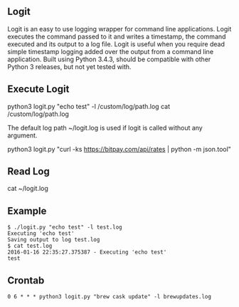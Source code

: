 Logit
-------

Logit is an easy to use logging wrapper for command line applications.  Logit executes the command passed to it and writes a timestamp, the command executed and its output to a log file.  Logit is useful when you require dead simple timestamp logging added over the output from a command line application. Built using Python 3.4.3, should be compatible with other Python 3 releases, but not yet tested with.

## Execute Logit

python3 logit.py "echo test" -l /custom/log/path.log
cat /custom/log/path.log


The default log path ~/logit.log is used if logit is called without any argument.

python3 logit.py "curl -ks https://bitpay.com/api/rates | python -m json.tool"


## Read Log
cat ~/logit.log



## Example

````shell
$ ./logit.py "echo test" -l test.log
Executing 'echo test'
Saving output to log test.log
$ cat test.log
2016-01-16 22:35:27.375387 - Executing 'echo test'
test
````


## Crontab

````
0 6 * * * python3 logit.py "brew cask update" -l brewupdates.log

````
